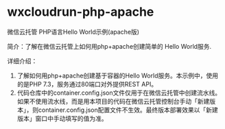 # wxcloudrun-php-apache
微信云托管 PHP语言Hello World示例(apache版)

简介：了解在微信云托管上如何用php+apache创建简单的 Hello World服务.

详细介绍：

1. 了解如何用php+apache创建基于容器的Hello World服务。本示例中，使用的是PHP 7.3，服务通过80端口对外提供REST API。
2. 代码仓库中的container.config.json文件仅用于在微信云托管中创建流水线。如果不使用流水线，而是用本项目的代码在微信云托管控制台手动「新建版本」，则container.config.json配置文件不生效。最终版本部署效果以「新建版本」窗口中手动填写的值为准。

